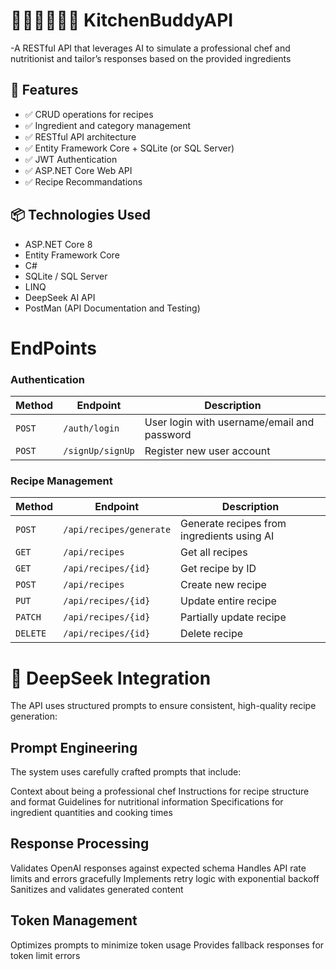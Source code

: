 # 👩🏿‍🍳👩🏿‍🍳 KitchenBuddyAPI

-A RESTful API that leverages AI to simulate a professional chef and nutritionist and tailor’s responses based on the provided ingredients

## 🚀 Features

- ✅ CRUD operations for recipes
- ✅ Ingredient and category management
- ✅ RESTful API architecture
- ✅ Entity Framework Core + SQLite (or SQL Server)
- ✅ JWT Authentication 
- ✅ ASP.NET Core Web API
- ✅ Recipe Recommandations

## 📦 Technologies Used

- ASP.NET Core 8
- Entity Framework Core
- C#
- SQLite / SQL Server
- LINQ
- DeepSeek AI API
- PostMan (API Documentation and Testing)

# EndPoints

### Authentication

| Method | Endpoint | Description |
|--------|----------|-------------|
| `POST` | `/auth/login` | User login with username/email and password |
| `POST` | `/signUp/signUp` | Register new user account |

### Recipe Management

| Method | Endpoint | Description |
|--------|----------|-------------|
| `POST` | `/api/recipes/generate` | Generate recipes from ingredients using AI |
| `GET` | `/api/recipes` | Get all recipes |
| `GET` | `/api/recipes/{id}` | Get recipe by ID |
| `POST` | `/api/recipes` | Create new recipe |
| `PUT` | `/api/recipes/{id}` | Update entire recipe |
| `PATCH` | `/api/recipes/{id}` | Partially update recipe |
| `DELETE` | `/api/recipes/{id}` | Delete recipe |

# 🤖 DeepSeek Integration
The API uses structured prompts to ensure consistent, high-quality recipe generation:

## Prompt Engineering
The system uses carefully crafted prompts that include:

Context about being a professional chef
Instructions for recipe structure and format
Guidelines for nutritional information
Specifications for ingredient quantities and cooking times

## Response Processing

Validates OpenAI responses against expected schema
Handles API rate limits and errors gracefully
Implements retry logic with exponential backoff
Sanitizes and validates generated content

## Token Management

Optimizes prompts to minimize token usage
Provides fallback responses for token limit errors
